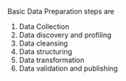 Basic Data Preparation steps are
1. Data Collection
2. Data discovery and profiling
3. Data cleansing
4. Data structuring
5. Data transformation
6. Data validation and publishing
